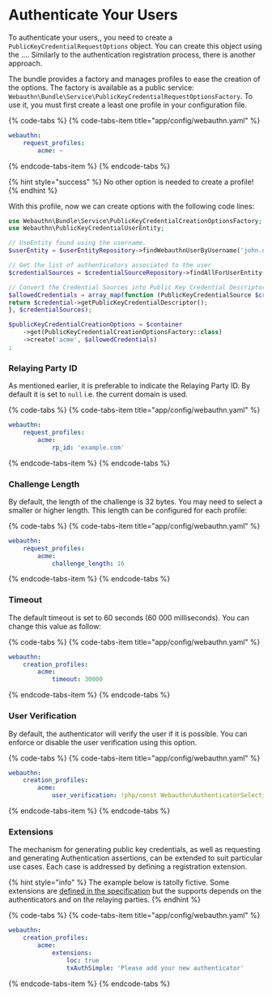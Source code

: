 # Authenticate Your Users

To authenticate your users,, you need to create a `PublicKeyCredentialRequestOptions` object. You can create this object using the .... Similarly to the authentication registration process, there is another approach.

The bundle provides a factory and manages profiles to ease the creation of the options. The factory is available as a public service: `Webauthn\Bundle\Service\PublicKeyCredentialRequestOptionsFactory`. To use it, you must first create a least one profile in your configuration file.

{% code-tabs %}
{% code-tabs-item title="app/config/webauthn.yaml" %}
```yaml
webauthn:
    request_profiles:
        acme: ~
```
{% endcode-tabs-item %}
{% endcode-tabs %}

{% hint style="success" %}
No other option is needed to create a profile!
{% endhint %}

With this profile, now we can create options with the following code lines:

```php
use Webauthn\Bundle\Service\PublicKeyCredentialCreationOptionsFactory;
use Webauthn\PublicKeyCredentialUserEntity;

// UseEntity found using the username.
$userEntity = $userEntityRepository->findWebauthnUserByUsername('john.doe');

// Get the list of authenticators associated to the user
$credentialSources = $credentialSourceRepository->findAllForUserEntity($userEntity);

// Convert the Credential Sources into Public Key Credential Descriptors
$allowedCredentials = array_map(function (PublicKeyCredentialSource $credential) {
return $credential->getPublicKeyCredentialDescriptor();
}, $credentialSources);

$publicKeyCredentialCreationOptions = $container
    ->get(PublicKeyCredentialCreationOptionsFactory::class)
    ->create('acme', $allowedCredentials)
;
```

### Relaying Party ID

As mentioned earlier, it is preferable to indicate the Relaying Party ID. By default it is set to `null` i.e. the current domain is used.

{% code-tabs %}
{% code-tabs-item title="app/config/webauthn.yaml" %}
```yaml
webauthn:
    request_profiles:
        acme:
            rp_id: 'example.com'
```
{% endcode-tabs-item %}
{% endcode-tabs %}

### Challenge Length

By default, the length of the challenge is 32 bytes. You may need to select a smaller or higher length. This length can be configured for each profile:

{% code-tabs %}
{% code-tabs-item title="app/config/webauthn.yaml" %}
```yaml
webauthn:
    request_profiles:
        acme:
            challenge_length: 16
```
{% endcode-tabs-item %}
{% endcode-tabs %}

### Timeout

The default timeout is set to 60 seconds \(60 000 milliseconds\). You can change this value as follow:

{% code-tabs %}
{% code-tabs-item title="app/config/webauthn.yaml" %}
```yaml
webauthn:
    creation_profiles:
        acme:
            timeout: 30000
```
{% endcode-tabs-item %}
{% endcode-tabs %}

### User Verification

By default, the authenticator will verify the user if it is possible. You can enforce or disable the user verification using this option.

{% code-tabs %}
{% code-tabs-item title="app/config/webauthn.yaml" %}
```yaml
webauthn:
    creation_profiles:
        acme:
            user_verification: !php/const Webauthn\AuthenticatorSelectionCriteria::USER_VERIFICATION_REQUIREMENT_REQUIRED
```
{% endcode-tabs-item %}
{% endcode-tabs %}

### Extensions

The mechanism for generating public key credentials, as well as requesting and generating Authentication assertions, can be extended to suit particular use cases. Each case is addressed by defining a registration extension.

{% hint style="info" %}
The example below is tatolly fictive. Some extensions are [defined in the specification](https://www.w3.org/TR/webauthn/#sctn-defined-extensions) but the supports depends on the authenticators and on the relaying parties.
{% endhint %}

{% code-tabs %}
{% code-tabs-item title="app/config/webauthn.yaml" %}
```yaml
webauthn:
    creation_profiles:
        acme:
            extensions:
                loc: true
                txAuthSimple: 'Please add your new authenticator'
```
{% endcode-tabs-item %}
{% endcode-tabs %}

